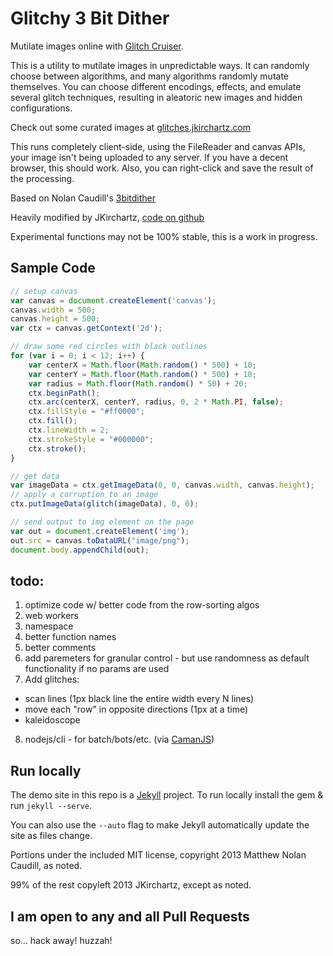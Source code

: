 Glitchy 3 Bit Dither
==============

Mutilate images online with <a href="http://jkirchartz.com/Glitchy3bitdither/GlitchCruiser.html" title="Glitch Cruiser">Glitch Cruiser</a>.

<p>This is a utility to mutilate images in unpredictable ways. It can randomly choose between algorithms, and many algorithms randomly mutate themselves.
    You can choose different encodings, effects, and emulate several glitch techniques, resulting in aleatoric new images and hidden configurations.</p>
</p>
<p>Check out some curated images at <a href="http://glitches.jkirchartz.com/">glitches.jkirchartz.com</a></p>
<p>This runs completely client-side, using the FileReader and canvas APIs, your image isn't being uploaded to any server. If you have a decent browser, this should work. Also, you can right-click and save the result of the processing.</p>
<p>Based on Nolan Caudill's <a href="https://github.com/mncaudill/3bitdither">3bitdither</a></p>
<p>Heavily modified by JKirchartz, <a href="https://github.com/jkirchartz/Glitchy3bitdither">code on github</a></p>
<p>Experimental functions may not be 100% stable, this is a work in progress.</p>

## Sample Code

```javascript
// setup canvas
var canvas = document.createElement('canvas');
canvas.width = 500;
canvas.height = 500;
var ctx = canvas.getContext('2d');

// draw some red circles with black outlines
for (var i = 0; i < 12; i++) {
    var centerX = Math.floor(Math.random() * 500) + 10;
    var centerY = Math.floor(Math.random() * 500) + 10;
    var radius = Math.floor(Math.random() * 50) + 20;
    ctx.beginPath();
    ctx.arc(centerX, centerY, radius, 0, 2 * Math.PI, false);
    ctx.fillStyle = "#ff0000";
    ctx.fill();
    ctx.lineWidth = 2;
    ctx.strokeStyle = "#000000";
    ctx.stroke();
}

// get data
var imageData = ctx.getImageData(0, 0, canvas.width, canvas.height);
// apply a corruption to an image
ctx.putImageData(glitch(imageData), 0, 0);

// send output to img element on the page
var out = document.createElement('img');
out.src = canvas.toDataURL("image/png");
document.body.appendChild(out);
```

## todo:

1. optimize code w/ better code from the row-sorting algos
2. web workers
3. namespace
4. better function names
5. better comments
6. add paremeters for granular control - but use randomness as default functionality if no params are used
7. Add glitches:
  - scan lines (1px black line the entire width every N lines)
  - move each "row" in opposite directions (1px at a time)
  - kaleidoscope
8. nodejs/cli - for batch/bots/etc. (via [CamanJS](http://camanjs.com/))


## Run locally

The demo site in this repo is a [Jekyll](http://jekyllrb.com) project. To run locally install the gem &amp; run `jekyll --serve`.

You can also use the `--auto` flag to make Jekyll automatically update the site as files change.

Portions under the included MIT license, copyright 2013 Matthew Nolan Caudill, as noted.

99% of the rest copyleft 2013 JKirchartz, except as noted.

## I am open to any and all Pull Requests

so... hack away! huzzah!
